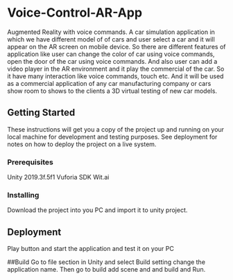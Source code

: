 # Voice-Control-AR-App

Augmented Reality with voice commands. A car simulation application in which we have different model of of cars and user select a car and it will appear on the AR screen on mobile device. So there are different features of application like user can change the color of car using voice commands, open the door of the car using voice commands. And also user can add a video player in the AR environment and it play the commercial of the car. So it have many interaction like voice commands, touch etc. And it will be used as a commercial application of any car manufacturing company or cars show room to shows to the clients a 3D virtual testing of new car models. 

## Getting Started
These instructions will get you a copy of the project up and running on your local machine for development and testing purposes. See deployment for notes on how to deploy the project on a live system.

### Prerequisites

Unity 2019.3f.5f1
Vuforia SDK
Wit.ai

### Installing

Download the project into you PC and import it to unity project.

## Deployment

Play button and start the application and test it on your PC

##Build
Go to file section in Unity and select Build setting change the application name.
Then go to build add scene and and build and Run.





